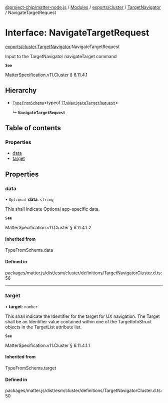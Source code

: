 [@project-chip/matter-node.js](../README.md) / [Modules](../modules.md) / [exports/cluster](../modules/exports_cluster.md) / [TargetNavigator](../modules/exports_cluster.TargetNavigator.md) / NavigateTargetRequest

# Interface: NavigateTargetRequest

[exports/cluster](../modules/exports_cluster.md).[TargetNavigator](../modules/exports_cluster.TargetNavigator.md).NavigateTargetRequest

Input to the TargetNavigator navigateTarget command

**`See`**

MatterSpecification.v11.Cluster § 6.11.4.1

## Hierarchy

- [`TypeFromSchema`](../modules/exports_tlv.md#typefromschema)\<typeof [`TlvNavigateTargetRequest`](../modules/exports_cluster.TargetNavigator.md#tlvnavigatetargetrequest)\>

  ↳ **`NavigateTargetRequest`**

## Table of contents

### Properties

- [data](exports_cluster.TargetNavigator.NavigateTargetRequest.md#data)
- [target](exports_cluster.TargetNavigator.NavigateTargetRequest.md#target)

## Properties

### data

• `Optional` **data**: `string`

This shall indicate Optional app-specific data.

**`See`**

MatterSpecification.v11.Cluster § 6.11.4.1.2

#### Inherited from

TypeFromSchema.data

#### Defined in

packages/matter.js/dist/esm/cluster/definitions/TargetNavigatorCluster.d.ts:56

___

### target

• **target**: `number`

This shall indicate the Identifier for the target for UX navigation. The Target shall be an Identifier value
contained within one of the TargetInfoStruct objects in the TargetList attribute list.

**`See`**

MatterSpecification.v11.Cluster § 6.11.4.1.1

#### Inherited from

TypeFromSchema.target

#### Defined in

packages/matter.js/dist/esm/cluster/definitions/TargetNavigatorCluster.d.ts:50
